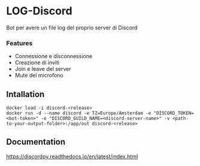 # LOG-Discord

Bot per avere un file log del proprio server di Discord

### Features
* Connessione e disconnessione
* Creazione di inviti
* Join e leave del server
* Mute del microfono

## Intallation
```
docker load -i discord-<release>
docker run -d --name discord -e TZ=Europe/Amsterdam -e "DISCORD_TOKEN=<bot-token>" -e "DISCORD_GUILD_NAME=<discord-server-name>" -v <path-to-your-output-folder>:/app/out discord-<release>
```

## Documentation
https://discordpy.readthedocs.io/en/latest/index.html
